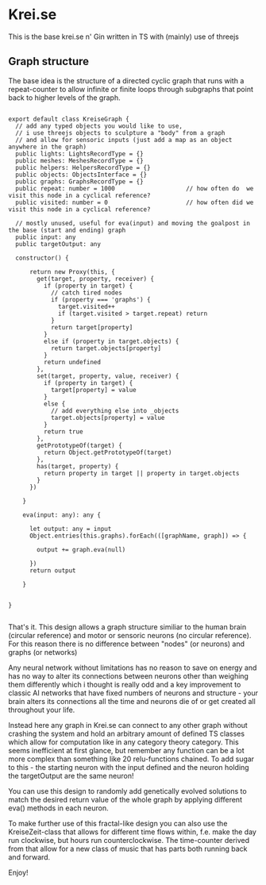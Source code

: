 # Krei.se

This is the base krei.se n' Gin written in TS with (mainly) use of threejs

## Graph structure

The base idea is the structure of a directed cyclic graph that runs with a repeat-counter to allow infinite or finite loops through subgraphs that point back to higher levels of the graph.

```

export default class KreiseGraph {
  // add any typed objects you would like to use,
  // i use threejs objects to sculpture a "body" from a graph
  // and allow for sensoric inputs (just add a map as an object anywhere in the graph)
  public lights: LightsRecordType = {}
  public meshes: MeshesRecordType = {}
  public helpers: HelpersRecordType = {}
  public objects: ObjectsInterface = {}
  public graphs: GraphsRecordType = {}
  public repeat: number = 1000                    // how often do  we visit this node in a cyclical reference?
  public visited: number = 0                      // how often did we visit this node in a cyclical reference?

  // mostly unused, useful for eva(input) and moving the goalpost in the base (start and ending) graph
  public input: any
  public targetOutput: any
  
  constructor() {

      return new Proxy(this, {
        get(target, property, receiver) {
          if (property in target) {
            // catch tired nodes
            if (property === 'graphs') {
              target.visited++
              if (target.visited > target.repeat) return
            }
            return target[property]
          }
          else if (property in target.objects) {
            return target.objects[property]
          }
          return undefined
        },
        set(target, property, value, receiver) {
          if (property in target) {
            target[property] = value
          }
          else {
            // add everything else into _objects
            target.objects[property] = value
          }
          return true
        },
        getPrototypeOf(target) {
          return Object.getPrototypeOf(target)
        },
        has(target, property) {
          return property in target || property in target.objects
        }
      })

    }

    eva(input: any): any {

      let output: any = input
      Object.entries(this.graphs).forEach(([graphName, graph]) => {
        
        output += graph.eva(null)

      })
      return output

    }


}
    
```

That's it. This design allows a graph structure similiar to the human brain (circular reference) and motor or sensoric neurons (no circular reference). For this reason there is no difference between "nodes" (or neurons) and graphs (or networks)

Any neural network without limitations has no reason to save on energy and has no way to alter its connections between neurons other than weighing them differently which i thought is really odd and a key improvement to classic AI networks that have fixed numbers of neurons and structure - your brain alters its connections all the time and neurons die of or get created all throughout your life. 

Instead here any graph in Krei.se can connect to any other graph without crashing the system and hold an arbitrary amount of defined TS classes which allow for computation like in any category theory category. This seems inefficient at first glance, but remember any function can be a lot more complex than something like 20 relu-functions chained. To add sugar to this - the starting neuron with the input defined and the neuron holding the targetOutput are the same neuron!

You can use this design to randomly add genetically evolved solutions to match the desired return value of the whole graph by applying different eva() methods in each neuron.

To make further use of this fractal-like design you can also use the KreiseZeit-class that allows for different time flows within, f.e. make the day run clockwise, but hours run counterclockwise. The time-counter derived from that allow for a new class of music that has parts both running back and forward.

Enjoy!
